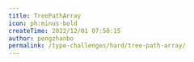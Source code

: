 ```yaml
---
title: TreePathArray
icon: ph:minus-bold
createTime: 2022/12/01 07:50:15
author: pengzhanbo
permalink: /type-challenges/hard/tree-path-array/
---
```


